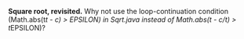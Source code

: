 **Square root, revisited.** Why not use the loop-continuation condition (Math.abs(t*t - c) > EPSILON) in Sqrt.java instead of Math.abs(t - c/t) > t*EPSILON)?

